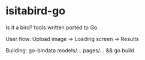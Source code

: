# isitabird-go
Is it a bird? tools written ported to Go.

User flow:
Upload image -> Loading screen -> Results

Building:
go-bindata models/... pages/... && go build
